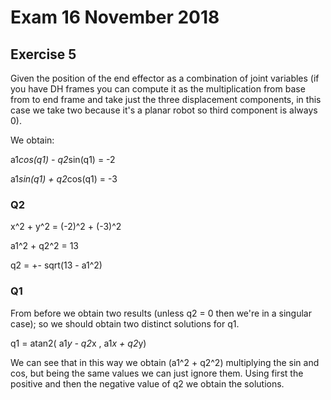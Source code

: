 # Exam 16 November 2018
## Exercise 5

Given the position of the end effector as a combination of joint variables (if you have DH frames you can compute it as the multiplication from base from to end frame and take just the three displacement components, in this case we take two because it's a planar robot so third component is always 0).

We obtain:

a1*cos(q1) - q2*sin(q1) = -2

a1*sin(q1) + q2*cos(q1) = -3

### Q2

x^2 + y^2 = (-2)^2 + (-3)^2

a1^2 + q2^2 = 13

q2 = +- sqrt(13 - a1^2)

### Q1

From before we obtain two results (unless q2 = 0 then we're in a singular case); so we should obtain two distinct solutions for q1.

q1 = atan2( a1*y - q2*x , a1*x + q2*y)

We can see that in this way we obtain (a1^2 + q2^2) multiplying the sin and cos, but being the same values we can just ignore them. Using first the positive and then the negative value of q2 we obtain the solutions.

